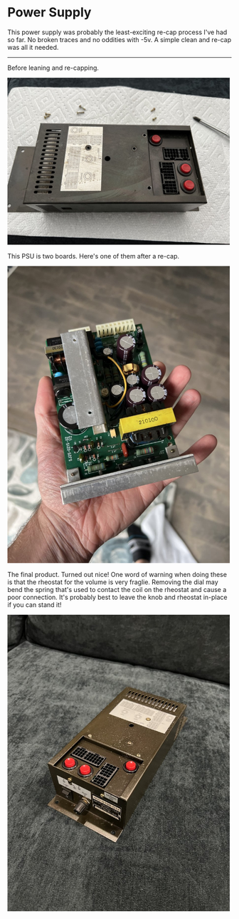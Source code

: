 # Power Supply

This power supply was probably the least-exciting re-cap process I've had so far. No broken traces and no oddities with -5v. A simple clean and re-cap was all it needed.

---

Before leaning and re-capping.

<img src="../images/psu/IMG_0050-2.jpeg" width="500">

This PSU is two boards. Here's one of them after a re-cap. 

<img src="../images/psu/IMG_0198-2.jpeg" width="500">

The final product. Turned out nice! One word of warning when doing these is that the rheostat for the volume is very fraglie. Removing the dial may bend the spring that's used to contact the coil on the rheostat and cause a poor connection. It's probably best to leave the knob and rheostat in-place if you can stand it!

<img src="../images/psu/IMG_0220-2.jpeg" width="500">

